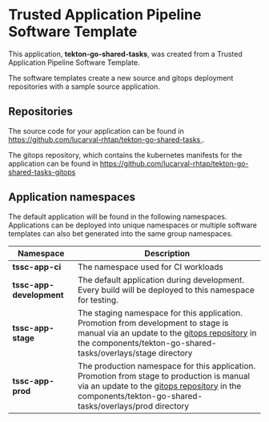 # Trusted Application Pipeline Software Template

This application, **tekton-go-shared-tasks**, was created from a Trusted Application Pipeline Software Template.

The software templates create a new source and gitops deployment repositories with a sample source application. 

## Repositories

The source code for your application can be found in [https://github.com/lucarval-rhtap/tekton-go-shared-tasks ](https://github.com/lucarval-rhtap/tekton-go-shared-tasks ).
 
The gitops repository, which contains the kubernetes manifests for the application can be found in 
[https://github.com/lucarval-rhtap/tekton-go-shared-tasks-gitops ](https://github.com/lucarval-rhtap/tekton-go-shared-tasks-gitops ) 

## Application namespaces 

The default application will be found in the following namespaces. Applications can be deployed into unique namespaces or multiple software templates can also bet generated into the same group namespaces.  

|  Namespace   |  Description   |  
| -------- | -------- |
| **tssc-app-ci** | The namespace used for CI workloads |
| **tssc-app-development** | The default application during development. Every build will be deployed to this namespace for testing. |
| **tssc-app-stage** | The staging namespace for this application. Promotion from development to stage is manual via an update to the [gitops repository](https://github.com/lucarval-rhtap/tekton-go-shared-tasks-gitops ) in the components/tekton-go-shared-tasks/overlays/stage directory |
| **tssc-app-prod** | The production namespace for this application. Promotion from stage to production is manual via an update to the [gitops repository](https://github.com/lucarval-rhtap/tekton-go-shared-tasks-gitops ) in the components/tekton-go-shared-tasks/overlays/prod directory |